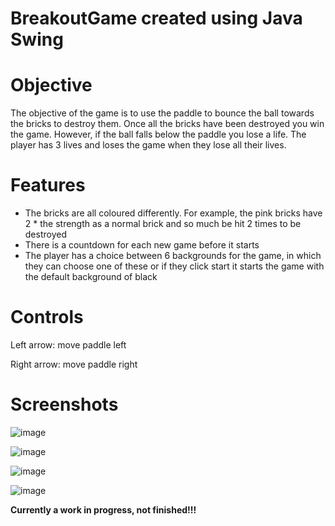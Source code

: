 # BreakoutGame created using **Java Swing**
# Objective
The objective of the game is to use the paddle to bounce the ball towards the bricks to destroy them. Once all the bricks have been destroyed you win the game.
However, if the ball falls below the paddle you lose a life. The player has 3 lives and loses the game when they lose all their lives.
# Features
- The bricks are all coloured differently. For example, the pink bricks have 2 * the strength as a normal brick and so much be hit 2 times to be destroyed
- There is a countdown for each new game before it starts 
- The player has a choice between 6 backgrounds for the game, in which they can choose one of these or if they click start it starts the game with the default background of black
# Controls
Left arrow: move paddle left

Right arrow: move paddle right 

# Screenshots 
![image](https://user-images.githubusercontent.com/41571606/187329406-4977aa99-06d3-4cd6-88a9-f9343aaf5760.png)

![image](https://user-images.githubusercontent.com/41571606/187329558-009931b6-0eec-4052-bdda-74a4e8560383.png)

![image](https://user-images.githubusercontent.com/41571606/187321219-5c4fd9bc-0bb4-4715-868a-b99ee559bda7.png)

![image](https://user-images.githubusercontent.com/41571606/187321302-2fd32b5c-00fe-4749-8dbb-44e8fa824e66.png)

**Currently a work in progress, not finished!!!**
